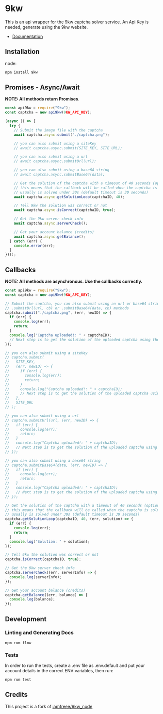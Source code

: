 # 9kw

This is an api wrapper for the 9kw captcha solver service. An Api Key is needed, generate using the 9kw website.

- [Documentation](https://gpedro34.github.io/9kw-captcha-node/module.exports.html)

## Installation

node:

```sh
npm install 9kw

```

## Promises - Async/Await

**NOTE: All methods return Promises.**

```js
const api9kw = require("9kw");
const captcha = new api9kw(9KW_API_KEY);

(async () => {
  try {
    // Submit the image file with the captcha
    await captcha.async.submit("./captcha.png");

    // you can also submit using a siteKey
    // await captcha.async.submit(SITE_KEY, SITE_URL);

    // you can also submit using a url
    // await captcha.async.submitUrl(url);

    // you can also submit using a base64 string
    // await captcha.async.submitBase64(data);

    // Get the solution of the captcha with a timeout of 40 seconds (optional)
    // this means that the callback will be called when the captcha is solved
    // usually is solved under 30s (default timeout is 30 seconds)
    await captcha.async.getSolutionLoop(captchaID, 40);

    // Tell 9kw the solution was correct or not
    await captcha.async.isCorrect(captchaID, true);

    // Get the 9kw server check info
    await captcha.async.serverCheck();

    // Get your account balance (credits)
    await captcha.async.getBalance();
  } catch (err) {
    console.error(err);
  }
})();
```

## Callbacks

**NOTE: All methods are asynchronous. Use the callbacks correctly.**

```js
const api9kw = require("9kw");
const captcha = new api9kw(9KW_API_KEY);

// Submit the captcha, you can also submit using an url or base64 string
// .submitUrl(url, cb) or .submitBase64(data, cb) methods
captcha.submit("./captcha.png", (err, newID) => {
  if (err) {
    console.log(err);
    return;
  }
  console.log("Captcha uploaded!: " + captchaID);
  // Next step is to get the solution of the uploaded captcha using the new captchaID
});

// you can also submit using a siteKey
// captcha.submit(
//   SITE_KEY,
//   (err, newID) => {
//     if (err) {
//       console.log(err);
//       return;
//     }
//     console.log("Captcha uploaded!: " + captchaID);
//     // Next step is to get the solution of the uploaded captcha using the new captchaID
//   },
//   SITE_URL
// );

// you can also submit using a url
// captcha.submitUrl(url, (err, newID) => {
//   if (err) {
//     console.log(err);
//     return;
//   }
//   console.log("Captcha uploaded!: " + captchaID);
//   // Next step is to get the solution of the uploaded captcha using the new captchaID
// });

// you can also submit using a base64 string
// captcha.submitBase64(data, (err, newID) => {
//   if (err) {
//     console.log(err);
//     return;
//   }
//   console.log("Captcha uploaded!: " + captchaID);
//   // Next step is to get the solution of the uploaded captcha using the new captchaID
// });

// Get the solution of the captcha with a timeout of 40 seconds (optional)
// this means that the callback will be called when the captcha is solved
// usually is solved under 30s (default timeout is 30 seconds)
captcha.getSolutionLoop(captchaID, 40, (err, solution) => {
  if (err) {
    console.log(err);
    return;
  }
  console.log("Solution: " + solution);
});

// Tell 9kw the solution was correct or not
captcha.isCorrect(captchaID, true);

// Get the 9kw server check info
captcha.serverCheck((err, serverInfo) => {
  console.log(serverInfo);
});

// Get your account balance (credits)
captcha.getBalance((err, balance) => {
  console.log(balance);
});
```

## Development

### Linting and Generating Docs

```
npm run flow
```

### Tests

In order to run the tests, create a .env file as .env.default and put your account details in the correct ENV variables, then run:

```sh
npm run test
```

## Credits

This project is a fork of [iamfreee/9kw_node](https://github.com/iamfreee/9kw_node.git)
